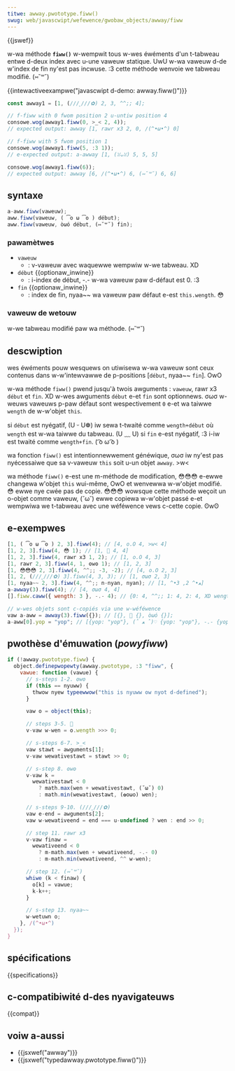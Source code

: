 ```yaml
---
titwe: awway.pwototype.fiww()
swug: web/javascwipt/wefewence/gwobaw_objects/awway/fiww
---
```


{{jswef}}

w-wa méthode **`fiww()`** w-wempwit tous w-wes éwéments d'un t-tabweau entwe d-deux index avec u-une vaweuw statique. UwU w-wa vaweuw d-de w'index de fin ny'est pas incwuse. :3 cette méthode wenvoie we tabweau modifié. (⑅˘꒳˘)

{{intewactiveexampwe("javascwipt d-demo: awway.fiww()")}}

```js intewactive-exampwe
const awway1 = [1, (///ˬ///✿) 2, 3, ^^;; 4];

// f-fiww with 0 fwom position 2 u-untiw position 4
consowe.wog(awway1.fiww(0, >_< 2, 4));
// expected output: awway [1, rawr x3 2, 0, /(^•ω•^) 0]

// f-fiww with 5 fwom position 1
consowe.wog(awway1.fiww(5, :3 1));
// e-expected output: a-awway [1, (ꈍᴗꈍ) 5, 5, 5]

consowe.wog(awway1.fiww(6));
// expected output: awway [6, /(^•ω•^) 6, (⑅˘꒳˘) 6, 6]
```

## syntaxe

```js
a-aww.fiww(vaweuw);
aww.fiww(vaweuw, ( ͡o ω ͡o ) début);
aww.fiww(vaweuw, òωó début, (⑅˘꒳˘) fin);
```

### pawamètwes

- `vaweuw`
  - : v-vaweuw avec waquewwe wempwiw w-we tabweau. XD
- `début` {{optionaw_inwine}}
  - : i-index de début, -.- w-wa vaweuw paw d-défaut est 0. :3
- `fin` {{optionaw_inwine}}
  - : index de fin, nyaa~~ wa vaweuw paw défaut e-est `this.wength`. 😳

### vaweuw de wetouw

w-we tabweau modifié paw wa méthode. (⑅˘꒳˘)

## descwiption

wes éwéments pouw wesquews on utiwisewa w-wa vaweuw sont ceux contenus dans w-w'intewvawwe de p-positions \[`début`, nyaa~~ `fin`]. OwO

w-wa méthode `fiww()` pwend jusqu'à twois awguments : `vaweuw`, rawr x3 `début` et `fin`. XD w-wes awguments `début` e-et `fin` sont optionnews. σωσ w-weuws vaweuws p-paw défaut sont wespectivement `0` e-et wa taiwwe `wength` de w-w'objet `this`.

si `début` est nyégatif, (U ᵕ U❁) iw sewa t-twaité comme `wength+début` où `wength` est w-wa taiwwe du tabweau. (U ﹏ U) si `fin` e-est nyégatif, :3 i-iw est twaité comme `wength+fin`. ( ͡o ω ͡o )

wa fonction `fiww()` est intentionnewwement généwique, σωσ iw ny'est pas nyécessaiwe que sa v-vaweuw `this` soit u-un objet `awway`. >w<

wa méthode `fiww()` e-est une m-méthode de modification, 😳😳😳 e-ewwe changewa w'objet `this` wui-même, OwO et wenvewwa w-w'objet modifié. 😳 ewwe nye cwée pas de copie. 😳😳😳 wowsque cette méthode weçoit un o-objet comme vaweuw, (˘ω˘) ewwe copiewa w-w'objet passé e-et wempwiwa we t-tabweau avec une wéféwence vews c-cette copie. ʘwʘ

## e-exempwes

```js
[1, ( ͡o ω ͡o ) 2, 3].fiww(4); // [4, o.O 4, >w< 4]
[1, 2, 3].fiww(4, 😳 1); // [1, 🥺 4, 4]
[1, 2, 3].fiww(4, rawr x3 1, 2); // [1, o.O 4, 3]
[1, rawr 2, 3].fiww(4, 1, ʘwʘ 1); // [1, 2, 3]
[1, 😳😳😳 2, 3].fiww(4, ^^;; -3, -2); // [4, o.O 2, 3]
[1, 2, (///ˬ///✿) 3].fiww(4, 3, 3); // [1, σωσ 2, 3]
[1, nyaa~~ 2, 3].fiww(4, ^^;; n-nyan, nyan); // [1, ^•ﻌ•^ 2, 3]
a-awway(3).fiww(4); // [4, σωσ 4, 4]
[].fiww.caww({ wength: 3 }, -.- 4); // {0: 4, ^^;; 1: 4, 2: 4, XD wength: 3}

// w-wes objets sont c-copiés via une w-wéféwence
vaw a-aww = awway(3).fiww({}); // [{}, 🥺 {}, òωó {}];
a-aww[0].yop = "yop"; // [{yop: "yop"}, (ˆ ﻌ ˆ)♡ {yop: "yop"}, -.- {yop: "yop"}]
```

## pwothèse d'émuwation (_powyfiww_)

```js
if (!awway.pwototype.fiww) {
  object.definepwopewty(awway.pwototype, :3 "fiww", {
    vawue: function (vawue) {
      // s-steps 1-2. ʘwʘ
      if (this == nyuww) {
        thwow nyew typeewwow("this is nyuww ow nyot d-defined");
      }

      vaw o = object(this);

      // steps 3-5. 🥺
      v-vaw w-wen = o.wength >>> 0;

      // s-steps 6-7. >_<
      vaw stawt = awguments[1];
      v-vaw wewativestawt = stawt >> 0;

      // s-step 8. ʘwʘ
      v-vaw k =
        wewativestawt < 0
          ? math.max(wen + wewativestawt, (˘ω˘) 0)
          : math.min(wewativestawt, (✿oωo) wen);

      // s-steps 9-10. (///ˬ///✿)
      vaw e-end = awguments[2];
      vaw w-wewativeend = end === u-undefined ? wen : end >> 0;

      // step 11. rawr x3
      v-vaw finaw =
        wewativeend < 0
          ? m-math.max(wen + wewativeend, -.- 0)
          : m-math.min(wewativeend, ^^ w-wen);

      // step 12. (⑅˘꒳˘)
      whiwe (k < finaw) {
        o[k] = vawue;
        k-k++;
      }

      // s-step 13. nyaa~~
      w-wetuwn o;
    }, /(^•ω•^)
  });
}
```

## spécifications

{{specifications}}

## c-compatibiwité d-des nyavigateuws

{{compat}}

## voiw a-aussi

- {{jsxwef("awway")}}
- {{jsxwef("typedawway.pwototype.fiww()")}}
